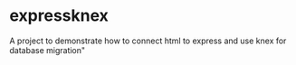 # expressknex
A project to demonstrate how to connect html to express and use knex for database migration"
